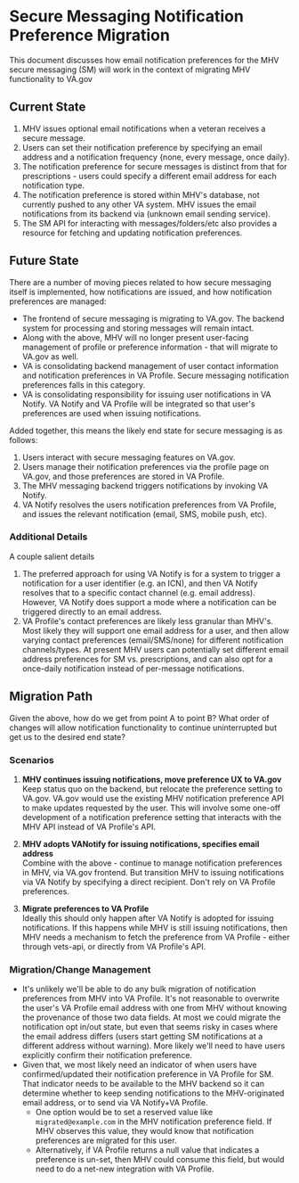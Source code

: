 # Secure Messaging Notification Preference Migration

This document discusses how email notification preferences for the MHV secure messaging (SM) will work in the context of migrating MHV functionality to VA.gov

## Current State

1. MHV issues optional email notifications when a veteran receives a secure message.
2. Users can set their notification preference by specifying an email address and a notification frequency {none, every message, once daily}. 
3. The notification preference for secure messages is distinct from that for prescriptions - users could specify a different email address for each notification type.
4. The notification preference is stored within MHV's database, not currently pushed to any other VA system. MHV issues the email notifications from its backend via (unknown email sending service).
5. The SM API for interacting with messages/folders/etc also provides a resource for fetching and updating notification preferences. 

## Future State

There are a number of moving pieces related to how secure messaging itself is implemented, how notifications are issued, and how notification preferences are managed:

* The frontend of secure messaging is migrating to VA.gov. The backend system for processing and storing messages will remain intact.
* Along with the above, MHV will no longer present user-facing management of profile or preference information - that will migrate to VA.gov as well. 
* VA is consolidating backend management of user contact information and notification preferences in VA Profile. Secure messaging notification preferences falls in this category.
* VA is consolidating responsibility for issuing user notifications in VA Notify. VA Notify and VA Profile will be integrated so that user's preferences are used when issuing notifications. 

Added together, this means the likely end state for secure messaging is as follows:

1. Users interact with secure messaging features on VA.gov.
2. Users manage their notification preferences via the profile page on VA.gov, and those preferences are stored in VA Profile.
3. The MHV messaging backend triggers notifications by invoking VA Notify.
4. VA Notify resolves the users notification preferences from VA Profile, and issues the relevant notification (email, SMS, mobile push, etc). 

### Additional Details

A couple salient details

1. The preferred approach for using VA Notify is for a system to trigger a notification for a user identifier (e.g. an ICN), and then VA Notify resolves that to a specific contact channel (e.g. email address). However, VA Notify does support a mode where a notification can be triggered directly to an email address. 
2. VA Profile's contact preferences are likely less granular than MHV's. Most likely they will support one email address for a user, and then allow varying contact preferences (email/SMS/none) for different notification channels/types. At present MHV users can potentially set different email address preferences for SM vs. prescriptions, and can also opt for a once-daily notification instead of per-message notifications. 


## Migration Path

Given the above, how do we get from point A to point B? What order of changes will allow notification functionality to continue uninterrupted but get us to the desired end state?

### Scenarios

1. **MHV continues issuing notifications, move preference UX to VA.gov**<br/>
Keep status quo on the backend, but relocate the preference setting to VA.gov. VA.gov would use the existing MHV notification preference API to make updates requested by the user. This will involve some one-off development of a notification preference setting that interacts with the MHV API instead of VA Profile's API.

2. **MHV adopts VANotify for issuing notifications, specifies email address**<br/>
Combine with the above - continue to manage notification preferences in MHV, via VA.gov frontend. But transition MHV to issuing notifications via VA Notify by specifying a direct recipient. Don't rely on VA Profile preferences. 

3. **Migrate preferences to VA Profile**<br/>
Ideally this should only happen after VA Notify is adopted for issuing notifications. If this happens while MHV is still issuing notifications, then MHV needs a mechanism to fetch the preference from VA Profile - either through vets-api, or directly from VA Profile's API.  

### Migration/Change Management

* It's unlikely we'll be able to do any bulk migration of notification preferences from MHV into VA Profile. It's not reasonable to overwrite the user's VA Profile email address with one from MHV without knowing the provenance of those two data fields. At most we could migrate the notification opt in/out state, but even that seems risky in cases where the email address differs (users start getting SM notifications at a different address without warning). More likely we'll need to have users explicitly confirm their notification preference. 
* Given that, we most likely need an indicator of when users have confirmed/updated their notification preference in VA Profile for SM. That indicator needs to be available to the MHV backend so it can determine whether to keep sending notifications to the MHV-originated email address, or to send via VA Notify+VA Profile. 
  * One option would be to set a reserved value like `migrated@example.com` in the MHV notification preference field. If MHV observes this value, they would know that notification preferences are migrated for this user.
  * Alternatively, if VA Profile returns a null value that indicates a preference is un-set, then MHV could consume this field, but would need to do a net-new integration with VA Profile. 
